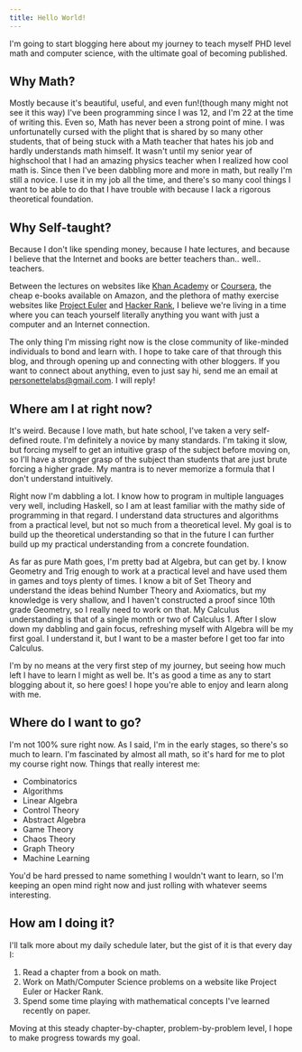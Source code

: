 ```yaml
---
title: Hello World!
---
```


I'm going to start blogging here about my journey to teach myself PHD level math and computer science, with the ultimate goal of becoming published. 


Why Math?
---------

Mostly because it's beautiful, useful, and even fun!(though many might not see it this way) I've been programming since I was 12, and I'm 22 at the time of writing this. Even so, Math has never been a strong point of mine. I was unfortunatelly cursed with the plight that is shared by so many other students, that of being stuck with a Math teacher that hates his job and hardly understands math himself. It wasn't until my senior year of highschool that I had an amazing physics teacher when I realized how cool math is. Since then I've been dabbling more and more in math, but really I'm still a novice. I use it in my job all the time, and there's so many cool things I want to be able to do that I have trouble with because I lack a rigorous theoretical foundation. 


Why Self-taught?
----------------

Because I don't like spending money, because I hate lectures, and because I believe that the Internet and books are better teachers than.. well.. teachers.

Between the lectures on websites like <a href='https://www.khanacademy.org/'>Khan Academy</a> or <a href='https://www.coursera.org/'>Coursera</a>, the cheap e-books available on Amazon, and the plethora of mathy exercise websites like <a href='http://projecteuler.net/'>Project Euler</a> and <a href='https://www.hackerrank.com/'>Hacker Rank</a>, I believe we're living in a time where you can teach yourself literally anything you want with just a computer and an Internet connection.

The only thing I'm missing right now is the close community of like-minded individuals to bond and learn with. I hope to take care of that through this blog, and through opening up and connecting with other bloggers. If you want to connect about anything, even to just say hi, send me an email at <a href='mailto:personettelabs@gmail.com'>personettelabs@gmail.com</a>. I will reply! 


Where am I at right now?
------------------------

It's weird. Because I love math, but hate school, I've taken a very self-defined route. I'm definitely a novice by many standards. I'm taking it slow, but forcing myself to get an intuitive grasp of the subject before moving on, so I'll have a stronger grasp of the subject than students that are just brute forcing a higher grade. My mantra is to never memorize a formula that I don't understand intuitively. 

Right now I'm dabbling a lot. I know how to program in multiple languages very well, including Haskell, so I am at least familiar with the mathy side of programming in that regard. I understand data structures and algorithms from a practical level, but not so much from a theoretical level. My goal is to build up the theoretical understanding so that in the future I can further build up my practical understanding from a concrete foundation. 

As far as pure Math goes, I'm pretty bad at Algebra, but can get by. I know Geometry and Trig enough to work at a practical level and have used them in games and toys plenty of times. I know a bit of Set Theory and understand the ideas behind Number Theory and Axiomatics, but my knowledge is very shallow, and I haven't constructed a proof since 10th grade Geometry, so I really need to work on that. My Calculus understanding is that of a single month or two of Calculus 1. After I slow down my dabbling and gain focus, refreshing myself with Algebra will be my first goal. I understand it, but I want to be a master before I get too far into Calculus. 

I'm by no means at the very first step of my journey, but seeing how much left I have to learn I might as well be. It's as good a time as any to start blogging about it, so here goes! I hope you're able to enjoy and learn along with me. 


Where do I want to go?
----------------------

I'm not 100% sure right now. As I said, I'm in the early stages, so there's so much to learn. I'm fascinated by almost all math, so it's hard for me to plot my course right now. Things that really interest me:

* Combinatorics
* Algorithms
* Linear Algebra
* Control Theory
* Abstract Algebra
* Game Theory
* Chaos Theory
* Graph Theory
* Machine Learning

You'd be hard pressed to name something I wouldn't want to learn, so I'm keeping an open mind right now and just rolling with whatever seems interesting. 


How am I doing it? 
------------------

I'll talk more about my daily schedule later, but the gist of it is that every day I:

1. Read a chapter from a book on math.
2. Work on Math/Computer Science problems on a website like Project Euler or Hacker Rank. 
3. Spend some time playing with mathematical concepts I've learned recently on paper. 

Moving at this steady chapter-by-chapter, problem-by-problem level, I hope to make progress towards my goal. 
